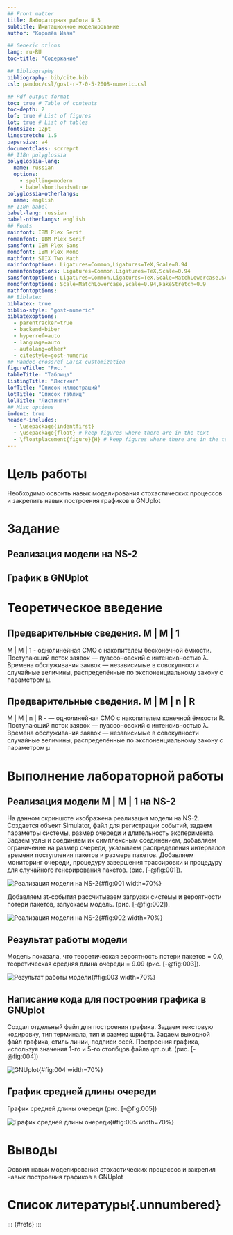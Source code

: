 ```yaml
---
## Front matter
title: Лабораторная работа № 3
subtitle: Имитационное моделирование
author: "Королёв Иван"

## Generic otions
lang: ru-RU
toc-title: "Содержание"

## Bibliography
bibliography: bib/cite.bib
csl: pandoc/csl/gost-r-7-0-5-2008-numeric.csl

## Pdf output format
toc: true # Table of contents
toc-depth: 2
lof: true # List of figures
lot: true # List of tables
fontsize: 12pt
linestretch: 1.5
papersize: a4
documentclass: scrreprt
## I18n polyglossia
polyglossia-lang:
  name: russian
  options:
	- spelling=modern
	- babelshorthands=true
polyglossia-otherlangs:
  name: english
## I18n babel
babel-lang: russian
babel-otherlangs: english
## Fonts
mainfont: IBM Plex Serif
romanfont: IBM Plex Serif
sansfont: IBM Plex Sans
monofont: IBM Plex Mono
mathfont: STIX Two Math
mainfontoptions: Ligatures=Common,Ligatures=TeX,Scale=0.94
romanfontoptions: Ligatures=Common,Ligatures=TeX,Scale=0.94
sansfontoptions: Ligatures=Common,Ligatures=TeX,Scale=MatchLowercase,Scale=0.94
monofontoptions: Scale=MatchLowercase,Scale=0.94,FakeStretch=0.9
mathfontoptions:
## Biblatex
biblatex: true
biblio-style: "gost-numeric"
biblatexoptions:
  - parentracker=true
  - backend=biber
  - hyperref=auto
  - language=auto
  - autolang=other*
  - citestyle=gost-numeric
## Pandoc-crossref LaTeX customization
figureTitle: "Рис."
tableTitle: "Таблица"
listingTitle: "Листинг"
lofTitle: "Список иллюстраций"
lotTitle: "Список таблиц"
lolTitle: "Листинги"
## Misc options
indent: true
header-includes:
  - \usepackage{indentfirst}
  - \usepackage{float} # keep figures where there are in the text
  - \floatplacement{figure}{H} # keep figures where there are in the text
---
```


# Цель работы

Необходимо освоить навык моделирования стохастических процессов и закрепить навык построения графиков в GNUplot

# Задание

## Реализация модели на NS-2

## График в GNUplot

# Теоретическое введение

##  Предварительные сведения. М | М | 1

М | М | 1 - однолинейная СМО с накопителем бесконечной ёмкости. Поступающий поток заявок — пуассоновский с интенсивностью λ. Времена обслуживания заявок — независимые в совокупности случайные величины, распределённые по
экспоненциальному закону с параметром µ.

##  Предварительные сведения. М | М | n | R

М | М | n | R - — однолинейная СМО с накопителем конечной ёмкости R. Поступающий поток заявок — пуассоновский с интенсивностью λ. Времена обслуживания
заявок — независимые в совокупности случайные величины, распределённые по
экспоненциальному закону с параметром µ

# Выполнение лабораторной работы

## Реализация модели М | М | 1 на NS-2

На данном скриншоте изображена реализация модели на NS-2. Создается объект Simulator, файл для регистрации событий, задаем параметры системы, размер очереди и длительность эксперимента. Задаем узлы и соединяем их симплексным соединением, добавляем ограничение на размер очереди, указываем распределения интервалов времени поступления пакетов и размера пакетов. Добавляем мониторинг очереди, процедуру завершения трассировки и процедуру для случайного генерирования пакетов. (рис. [-@fig:001]).

![Реализация модели на NS-2](image/1.png){#fig:001 width=70%}

Добавляем at-события рассчитываем загрузки системы и вероятности потери пакетов, запускаем модель. (рис. [-@fig:002]).

![Реализация модели на NS-2](image/2.png){#fig:002 width=70%}

## Результат работы модели

Модель показала, что теоретическая вероятность потери пакетов = 0.0, теоретическая средняя длина очереди = 9.09 (рис. [-@fig:003]).

![Результат работы модели](image/4.png){#fig:003 width=70%}

## Написание кода для построения графика в GNUplot

Создал отдельный файл для построения графика. Задаем текстовую кодировку, тип терминала, тип и размер шрифта. Задаем выходной файл графика, стиль линии, подписи осей. Построения графика, используя значения 1-го и 5-го столбцов файла  qm.out. (рис. [-@fig:004])

![GNUplot](image/5.png){#fig:004 width=70%}

## График средней длины очереди

График средней длины очереди (рис. [-@fig:005])

![График средней длины очереди](image/3.png){#fig:005 width=70%}

# Выводы

Освоил навык моделирования стохастических процессов и закрепил навык построения графиков в GNUplot

# Список литературы{.unnumbered}

::: {#refs}
:::
